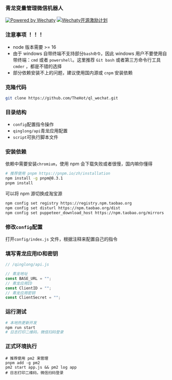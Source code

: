 ### 青龙变量管理微信机器人

[![Powered by Wechaty](https://img.shields.io/badge/Powered%20By-Wechaty-green.svg)](https://github.com/chatie/wechaty) [![Wechaty开源激励计划](https://img.shields.io/badge/Wechaty-开源激励计划-green.svg)](https://github.com/juzibot/Welcome/wiki/Everything-about-Wechaty)

### 注意事项 ！！！

- node 版本需要 >= 16  
- 由于 windows 自带终端不支持部分`bash命令`，因此 windows 用户不要使用自带终端：`cmd` 或者 `powershell`。这里推荐 `Git bash` 或者第三方命令行工具 `cmder` ，都是不错的选择  
- 部分依赖安装不上的问题，建议使用国内源或 `cnpm` 安装依赖  

### 克隆代码

```bash
git clone https://github.com/TheHot/ql_wechat.git
```

### 目录结构

- `config`配置指令操作
- `qinglong/api`青龙应用配置
- `script`可执行脚本文件

### 安装依赖

依赖中需要安装`chromium`，使用 npm 会下载失败或者很慢，国内嘛你懂得

```bash
# 推荐使用 pnpm https://pnpm.io/zh/installation
npm install -g pnpm@8.3.1
pnpm install
```

可以将 npm 源切换成淘宝源

```bash
npm config set registry https://registry.npm.taobao.org
npm config set disturl https://npm.taobao.org/dist
npm config set puppeteer_download_host https://npm.taobao.org/mirrors
```

### 修改`config`配置

打开`config/index.js` 文件，根据注释来配置自己的指令

### 填写青龙应用ID和密钥

```javascript
// /qinglong/api.js

// 青龙地址
const BASE_URL = "";
// 青龙应用ID
const ClientID = "";
// 青龙应用密钥
const ClientSecret = "";
```

### 运行测试

```bash
# 本地热更新开发
npm run start
# 日志打印二维码，微信扫码登录
```

### 正式环境执行

```shell
# 推荐使用 pm2 来管理
pnpm add -g pm2
pm2 start app.js && pm2 log app
# 日志打印二维码，微信扫码登录
```

